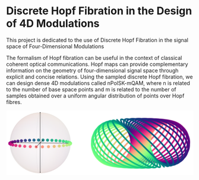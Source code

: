 # Discrete Hopf Fibration in the Design of 4D Modulations
This project is dedicated to the use of Discrete Hopf Fibration in the signal space of Four-Dimensional Modulations

The formalism of Hopf fibration can be useful in the context of classical coherent optical communications.
Hopf maps can provide complementary information on the geometry of four-dimensional signal space through explicit and concise relations.
Using the sampled discrete Hopf fibration, we can design dense 4D modulations called nPolSK-mQAM, where n is related to the number of base space points and m is related to the number of samples obtained over a uniform angular distribution of points over Hopf fibres.

![Image](https://github.com/FaRodrigues/Hopf-Fibration-Mod/blob/master/Hopf_fibres_and_torusWL.png)
